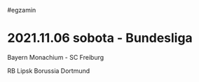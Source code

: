 #egzamin

# 2021.11.06 sobota - Bundesliga

Bayern Monachium - SC Freiburg

RB Lipsk Borussia Dortmund
